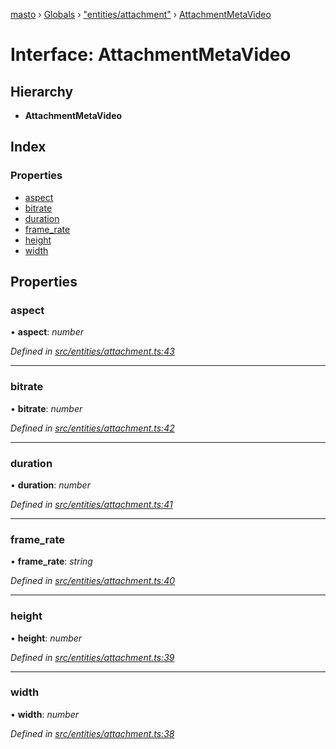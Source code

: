 [masto](../README.md) › [Globals](../globals.md) › ["entities/attachment"](../modules/_entities_attachment_.md) › [AttachmentMetaVideo](_entities_attachment_.attachmentmetavideo.md)

# Interface: AttachmentMetaVideo

## Hierarchy

* **AttachmentMetaVideo**

## Index

### Properties

* [aspect](_entities_attachment_.attachmentmetavideo.md#aspect)
* [bitrate](_entities_attachment_.attachmentmetavideo.md#bitrate)
* [duration](_entities_attachment_.attachmentmetavideo.md#duration)
* [frame_rate](_entities_attachment_.attachmentmetavideo.md#frame_rate)
* [height](_entities_attachment_.attachmentmetavideo.md#height)
* [width](_entities_attachment_.attachmentmetavideo.md#width)

## Properties

###  aspect

• **aspect**: *number*

*Defined in [src/entities/attachment.ts:43](https://github.com/neet/masto.js/blob/b9f6bdd/src/entities/attachment.ts#L43)*

___

###  bitrate

• **bitrate**: *number*

*Defined in [src/entities/attachment.ts:42](https://github.com/neet/masto.js/blob/b9f6bdd/src/entities/attachment.ts#L42)*

___

###  duration

• **duration**: *number*

*Defined in [src/entities/attachment.ts:41](https://github.com/neet/masto.js/blob/b9f6bdd/src/entities/attachment.ts#L41)*

___

###  frame_rate

• **frame_rate**: *string*

*Defined in [src/entities/attachment.ts:40](https://github.com/neet/masto.js/blob/b9f6bdd/src/entities/attachment.ts#L40)*

___

###  height

• **height**: *number*

*Defined in [src/entities/attachment.ts:39](https://github.com/neet/masto.js/blob/b9f6bdd/src/entities/attachment.ts#L39)*

___

###  width

• **width**: *number*

*Defined in [src/entities/attachment.ts:38](https://github.com/neet/masto.js/blob/b9f6bdd/src/entities/attachment.ts#L38)*
